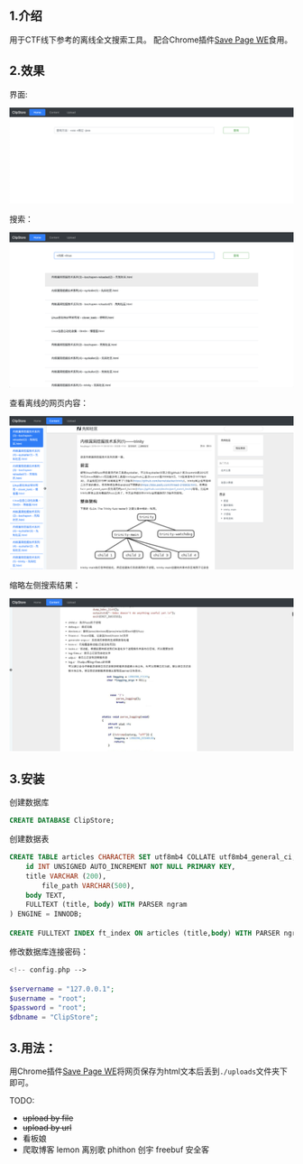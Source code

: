 ## 1.介绍
用于CTF线下参考的离线全文搜索工具。
配合Chrome插件[Save Page WE](https://chrome.google.com/webstore/detail/save-page-we/dhhpefjklgkmgeafimnjhojgjamoafof?hl=zh-CN)食用。

## 2.效果

界面:

![](./README/1.png)

搜索：

![](./README/2.png)

查看离线的网页内容：

![](./README/3.png)

缩略左侧搜索结果：

![](./README/4.png)

## 3.安装
创建数据库

``` sql
CREATE DATABASE ClipStore;
```
创建数据表
``` sql
CREATE TABLE articles CHARACTER SET utf8mb4 COLLATE utf8mb4_general_ci; (
    id INT UNSIGNED AUTO_INCREMENT NOT NULL PRIMARY KEY,
    title VARCHAR (200),
		file_path VARCHAR(500),
    body TEXT,
    FULLTEXT (title, body) WITH PARSER ngram
) ENGINE = INNODB;

CREATE FULLTEXT INDEX ft_index ON articles (title,body) WITH PARSER ngram;
```
修改数据库连接密码：
``` php
<!-- config.php -->

$servername = "127.0.0.1";
$username = "root";
$password = "root";
$dbname = "ClipStore";
```

## 3.用法：

用Chrome插件[Save Page WE](https://chrome.google.com/webstore/detail/save-page-we/dhhpefjklgkmgeafimnjhojgjamoafof?hl=zh-CN)将网页保存为html文本后丢到```./uploads```文件夹下即可。

TODO:
- ~~upload by file~~
- ~~upload by url~~
- 看板娘
- 爬取博客 lemon 离别歌 phithon 创宇 freebuf 安全客